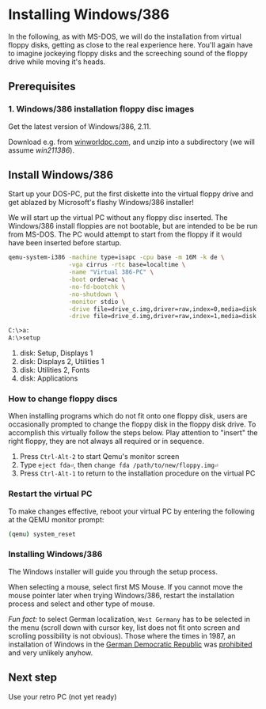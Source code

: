 
# Installing Windows/386

In the following, as with MS-DOS, we will do the installation from virtual floppy disks, getting as close to the real experience here. You'll again have to imagine jockeying floppy disks and the screeching sound of the floppy drive while moving it's heads.

## Prerequisites

### 1. Windows/386 installation floppy disc images

Get the latest version of Windows/386, 2.11.

Download e.g. from [winworldpc.com](https://winworldpc.com/product/windows-20/windows-386), and unzip into a subdirectory (we will assume *win211386*).

## Install Windows/386

Start up your DOS-PC, put the first diskette into the virtual floppy drive and get ablazed by Microsoft's flashy Windows/386 installer!

We will start up the virtual PC without any floppy disc inserted. The Windows/386 install floppies are not bootable, but are intended to be be run from MS-DOS. The PC would attempt to start from the floppy if it would have been inserted before startup.

```bash
qemu-system-i386 -machine type=isapc -cpu base -m 16M -k de \
                 -vga cirrus -rtc base=localtime \
                 -name "Virtual 386-PC" \
                 -boot order=ac \
                 -no-fd-bootchk \
                 -no-shutdown \
                 -monitor stdio \
                 -drive file=drive_c.img,driver=raw,index=0,media=disk \
                 -drive file=drive_d.img,driver=raw,index=1,media=disk
```

```bash
C:\>a:
A:\>setup
```

1. disk: Setup, Displays 1
2. disk: Displays 2, Utilities 1
3. disk: Utilities 2, Fonts
4. disk: Applications

### How to change floppy discs

When installing programs which do not fit onto one floppy disk, users are occasionally prompted to change the floppy disk in the floppy disk drive. To accomplish this virtually follow the steps below.
Play attention to "insert" the right floppy, they are not always all required or in sequence.

1. Press `Ctrl-Alt-2` to start Qemu's monitor screen
2. Type `eject fda⏎`, then `change fda /path/to/new/floppy.img⏎`
3. Press `Ctrl-Alt-1` to return to the installation procedure on the virtual PC

### Restart the virtual PC

To make changes effective, reboot your virtual PC by entering the following at the QEMU monitor prompt:

```bash
(qemu) system_reset
```

### Installing Windows/386

The Windows installer will guide you through the setup process.

When selecting a mouse, select first MS Mouse. If you cannot move the mouse pointer later when trying Windows/386, restart the installation process and select and other type of mouse.

*Fun fact:* to select German localization, `West Germany` has to be selected in the menu (scroll down with cursor key, list does not fit onto screen and scrolling possibility is not obvious).
Those where the times in 1987, an installation of Windows in the [German Democratic Republic](https://en.wikipedia.org/wiki/East_Germany) was [prohibited](https://en.wikipedia.org/wiki/Coordinating_Committee_for_Multilateral_Export_Controls) and very unlikely anyhow.

## Next step

Use your retro PC (not yet ready)
